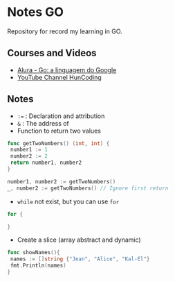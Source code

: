 # Notes GO

Repository for record my learning in GO.

## Courses and Videos

- [Alura - Go: a linguagem do Google](https://cursos.alura.com.br/course/golang)
- [YouTube Channel HunCoding](https://www.youtube.com/@huncoding)

## Notes

- `:=` : Declaration and attribution  
- `&` : The address of
- Function to return two values

``` go
func getTwoNumbers() (int, int) {
 number1 := 1
 number2 := 2
 return number1, number2
}

number1, number2 := getTwoNumbers()
_, number2 := getTwoNumbers() // Ignore first return
```

- `while` not exist, but you can use `for`

``` go
for {

}
```

- Create a slice (array abstract and dynamic)

``` go
func showNames(){
 names := []string {"Jean", "Alice", "Kal-El"}
 fmt.Println(names)
}
```
